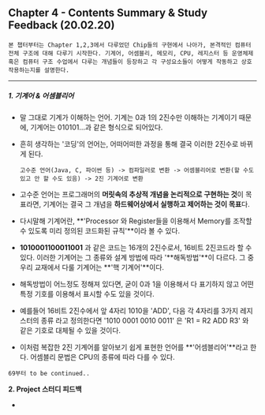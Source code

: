 ## Chapter 4 - Contents Summary & Study Feedback  (20.02.20)



<Contents Summary>

```
본 챕터부터는 Chapter 1,2,3에서 다루었던 Chip들의 구현에서 나아가, 본격적인 컴퓨터 전체 구조에 대해 다루기 시작한다. 기계어, 어셈블리, 메모리, CPU, 레지스터 등 운영체제 혹은 컴퓨터 구조 수업에서 다루는 개념들이 등장하고 각 구성요소들이 어떻게 작동하고 상호작용하는지를 설명한다.
```

---



##### 1. 기계어 & 어셈블리어

- 말 그대로 기계가 이해하는 언어. 기계는 0과 1의 2진수만 이해하는 기계이기 때문에, 기계어는 010101...과 같은 형식으로 되어있다.

- 흔히 생각하는 '코딩'의 언어는, 어떠어떠한 과정을 통해 결국 이러한 2진수로 바뀌게 된다.

  ```
  고수준 언어(Java, C, 파이썬 등) -> 컴파일러로 변환 -> 어셈블리어로 변환(할 수도 있고 안 할 수도 있음) -> 2진 기계어로 변환
  ```

- 고수준 언어는 프로그래머의 **머릿속의 추상적 개념을 논리적으로 구현하는 것**이 목표라면, 기계어는 결국 그 개념을 **하드웨어상에서 실행하고 제어하는 것이 목표**다.

- 다시말해 기계어란, **'Processor 와 Register들을 이용해서 Memory를 조작할 수 있도록 미리 정의된  코드화된 규칙'**이라 볼 수 있다.

- **1010001100011001** 과 같은 코드는 16개의 2진수로서, 16비트 2진코드라 할 수 있다. 이러한 기계어는 그 종류와 설계 방법에 따라 '**해독방법'**이 다르다. 그 중 우리 교재에서 다룰 기계어는 **'핵 기계어'**이다.

- 해독방법이 어느정도 정해져 있다면, 굳이 0과 1을 이용해서 다 표기하지 않고 어떤 특정 기호를 이용해서 표시할 수도 있을 것이다. 

- 예를들어 16비트 2진수에서 앞 4자리 1010을 'ADD', 다음 각 4자리를 3가지 레지스터의 종류 라고 정의한다면  '1010 0001 0010 0011' 은 'R1 = R2 ADD R3' 와 같은 기호로 대체될 수 있을 것이다. 

- 이처럼 복잡한 2진 기계어를 알아보기 쉽게 표현한 언어를 **'어셈블리어'**라고 한다. 어셈블리 문법은 CPU의 종류에 따라 다를 수 있다.

```
69부터 to be continued..
```





**2. Project 스터디 피드백**

- 
